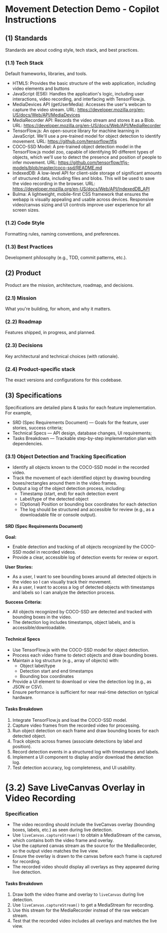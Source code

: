 # Movement Detection Demo - Copilot Instructions


## (1) Standards
Standards are about coding style, tech stack, and best practices.

### (1.1) Tech Stack
Default frameworks, libraries, and tools.

* HTML5: Provides the basic structure of the web application, including video elements and buttons
* JavaScript (ES6): Handles the application's logic, including user interactions, video recording, and interfacing with TensorFlow.js.
* MediaDevices API (getUserMedia): Accesses the user's webcam to capture the video stream. URL: https://developer.mozilla.org/en-US/docs/Web/API/MediaDevices
* MediaRecorder API: Records the video stream and stores it as a Blob. URL: https://developer.mozilla.org/en-US/docs/Web/API/MediaRecorder
* TensorFlow.js: An open-source library for machine learning in JavaScript. We'll use a pre-trained model for object detection to identify movement. URL: https://github.com/tensorflow/tfjs
* COCO-SSD Model: A pre-trained object detection model in the TensorFlow.js model zoo, capable of identifying 90 different types of objects, which we'll use to detect the presence and position of people to infer movement. URL: https://github.com/tensorflow/tfjs-models/blob/master/coco-ssd/README.md
* IndexedDB: A low-level API for client-side storage of significant amounts of structured data, including files and blobs. This will be used to save the video recording in the browser. URL: https://developer.mozilla.org/en-US/docs/Web/API/IndexedDB_API
* Bulma: A lightweight, mobile-first CSS framework that ensures the webapp is visually appealing and usable across devices. Responsive video/canvas sizing and UI controls improve user experience for all screen sizes.


### (1.2) Code Style
Formatting rules, naming conventions, and preferences.


### (1.3) Best Practices 
Development philosophy (e.g., TDD, commit patterns, etc.).



## (2) Product
Product are the mission, architecture, roadmap, and decisions.

### (2.1) Mission
What you're building, for whom, and why it matters.


### (2.2) Roadmap
Features shipped, in progress, and planned.


### (2.3) Decisions 
Key architectural and technical choices (with rationale).


### (2.4) Product-specific stack
The exact versions and configurations for this codebase.



## (3) Specifications
Specifications are detailed plans & tasks for each feature implementation.
For example, 
- SRD (Spec Requirements Document) — Goals for the feature, user stories, success criteria;
- Technical Specs — API design, database changes, UI requirements;
- Tasks Breakdown — Trackable step-by-step implementation plan with dependencies.


### (3.1) Object Detection and Tracking Specification

- Identify all objects known to the COCO-SSD model in the recorded video.
- Track the movement of each identified object by drawing bounding boxes/rectangles around them in the video frames.
- Output a log of the object detection process, including:
	- Timestamp (start, end) for each detection event
	- Label/type of the detected object
	- (Optional) Position or bounding box coordinates for each detection
	- The log should be structured and accessible for review (e.g., as a downloadable file or console output).


#### SRD (Spec Requirements Document)
**Goal:**
- Enable detection and tracking of all objects recognized by the COCO-SSD model in recorded videos.
- Provide a clear, accessible log of detection events for review or export.

**User Stories:**
- As a user, I want to see bounding boxes around all detected objects in the video so I can visually track their movement.
- As a user, I want to access a log of detected objects with timestamps and labels so I can analyze the detection process.

**Success Criteria:**
- All objects recognized by COCO-SSD are detected and tracked with bounding boxes in the video.
- The detection log includes timestamps, object labels, and is accessible/downloadable.

#### Technical Specs
- Use TensorFlow.js with the COCO-SSD model for object detection.
- Process each video frame to detect objects and draw bounding boxes.
- Maintain a log structure (e.g., array of objects) with:
	- Object label/type
	- Detection start and end timestamps
	- Bounding box coordinates
- Provide a UI element to download or view the detection log (e.g., as JSON or CSV).
- Ensure performance is sufficient for near real-time detection on typical hardware.

#### Tasks Breakdown
1. Integrate TensorFlow.js and load the COCO-SSD model.
2. Capture video frames from the recorded video for processing.
3. Run object detection on each frame and draw bounding boxes for each detected object.
4. Track objects across frames (associate detections by label and position).
5. Record detection events in a structured log with timestamps and labels.
6. Implement a UI component to display and/or download the detection log.
7. Test detection accuracy, log completeness, and UI usability.


# (3.2) Save LiveCanvas Overlay in Video Recording

### Specification

- The video recording should include the liveCanvas overlay (bounding boxes, labels, etc.) as seen during live detection.
- Use `liveCanvas.captureStream()` to obtain a MediaStream of the canvas, which contains both the video frame and overlay.
- Use the captured canvas stream as the source for the MediaRecorder, so the output video matches the live view.
- Ensure the overlay is drawn to the canvas before each frame is captured for recording.
- The recorded video should display all overlays as they appeared during live detection.

#### Tasks Breakdown
1. Draw both the video frame and overlay to `liveCanvas` during live detection.
2. Use `liveCanvas.captureStream()` to get a MediaStream for recording.
3. Use this stream for the MediaRecorder instead of the raw webcam stream.
4. Test that the recorded video includes all overlays and matches the live view.

